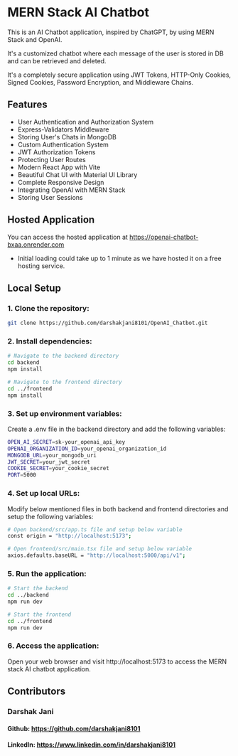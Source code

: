 # MERN Stack AI Chatbot

This is an AI Chatbot application, inspired by ChatGPT, by using MERN Stack and OpenAI.

It's a customized chatbot where each message of the user is stored in DB and can be retrieved and deleted.

It's a completely secure application using JWT Tokens, HTTP-Only Cookies, Signed Cookies, Password Encryption, and Middleware Chains.

## Features

- User Authentication and Authorization System
- Express-Validators Middleware
- Storing User's Chats in MongoDB
- Custom Authentication System
- JWT Authorization Tokens
- Protecting User Routes
- Modern React App with Vite
- Beautiful Chat UI with Material UI Library
- Complete Responsive Design
- Integrating OpenAI with MERN Stack
- Storing User Sessions

## Hosted Application
You can access the hosted application at https://openai-chatbot-bxaa.onrender.com
- Initial loading could take up to 1 minute as we have hosted it on a free hosting service.

## Local Setup

### 1. Clone the repository:

```bash
git clone https://github.com/darshakjani8101/OpenAI_Chatbot.git
```

### 2. Install dependencies:

```bash
# Navigate to the backend directory
cd backend
npm install

# Navigate to the frontend directory
cd ../frontend
npm install
```

### 3. Set up environment variables:
Create a .env file in the backend directory and add the following variables:

```bash
OPEN_AI_SECRET=sk-your_openai_api_key
OPENAI_ORGANIZATION_ID=your_openai_organization_id
MONGODB_URL=your_mongodb_uri
JWT_SECRET=your_jwt_secret
COOKIE_SECRET=your_cookie_secret
PORT=5000
```

### 4. Set up local URLs:
Modify below mentioned files in both backend and frontend directories and setup the following variables:

```bash
# Open backend/src/app.ts file and setup below variable
const origin = "http://localhost:5173";

# Open frontend/src/main.tsx file and setup below variable
axios.defaults.baseURL = "http://localhost:5000/api/v1";
```

### 5. Run the application:

```bash
# Start the backend
cd ../backend
npm run dev

# Start the frontend
cd ../frontend
npm run dev
```

### 6. Access the application:
Open your web browser and visit http://localhost:5173 to access the MERN stack AI chatbot application.

## Contributors
### Darshak Jani
#### Github: https://github.com/darshakjani8101
#### LinkedIn: https://www.linkedin.com/in/darshakjani8101

